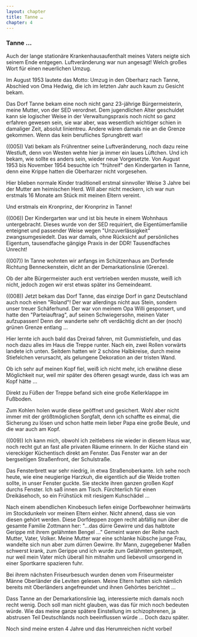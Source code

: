 ```yaml
---  
layout: chapter
title: Tanne …
chapter: 4
---  
```


### Tanne …

Auch der lange stationäre Krankenhausaufenthalt meines Vaters neigte sich
seinem Ende entgegen. Luftveränderung war nun angesagt! Welch großes Wort für
einen neuerlichen Umzug.

Im August 1953 lautete das Motto: Umzug in den Oberharz nach Tanne, Abschied
von Oma Hedwig, die ich im letzten Jahr auch kaum zu Gesicht bekam.

Das Dorf Tanne bekam eine noch nicht ganz 23-jährige Bürgermeisterin, meine
Mutter, von der SED verordnet. Dem jugendlichen Alter geschuldet kann sie
logischer Weise in der Verwaltungspraxis noch nicht so ganz erfahren gewesen
sein, sie war aber, was wesentlich wichtiger schien in damaliger Zeit, absolut
linientreu. Andere wären damals nie an die Grenze gekommen. Wenn das kein
berufliches Sprungbrett war!

((005)) Vati bekam als Frührentner seine Luftveränderung, noch dazu reine
Westluft, denn von Westen wehte hier ja immer ein laues Lüftchen. Und ich
bekam, wie sollte es anders sein, wieder neue Vorgesetzte. Von August 1953 bis
November 1954 besuchte ich "frühreif" den Kindergarten in Tanne, denn eine
Krippe hatten die Oberharzer nicht vorgesehen.

Hier blieben normale Kinder traditionell erstmal sinnvoller Weise 3 Jahre bei
der Mutter am heimischen Herd. Will aber nicht meckern, ich war nun erstmals
16 Monate am Stück mit meinen Eltern vereint.

Und erstmals ein Kronprinz, der Kronprinz in Tanne!

((006)) Der Kindergarten war und ist bis heute in einem Wohnhaus
untergebracht. Dieses wurde von der SED requiriert, die Eigentümerfamilie
enteignet und passender Weise wegen "Unzuverlässigkeit" zwangsumgesiedelt. Das
war damals, ohne Rücksicht auf persönliches Eigentum, tausendfache gängige
Praxis in der DDR! Tausendfaches Unrecht!

((007)) In Tanne wohnten wir anfangs im Schützenhaus am Dorfende Richtung
Benneckenstein, dicht an der Demarkationslinie (Grenze).

Ob der alte Bürgermeister auch erst vertrieben werden musste, weiß ich nicht,
jedoch zogen wir erst etwas später ins Gemeindeamt.

((008)) Jetzt bekam das Dorf Tanne, das einzige Dorf in ganz Deutschland auch
noch einen "Roland"! Der war allerdings nicht aus Stein, sondern unser treuer
Schäferhund. Der war von meinem Opa Willi gesponsert, und hatte den
"Parteiauftrag", auf seinen Schwiegersohn, meinen Vater aufzupassen! Denn der
wanderte sehr oft verdächtig dicht an der (noch) grünen Grenze entlang …

Hier lernte ich auch bald das Dreirad fahren, mit Gummistiefeln, und das noch
dazu alles im Haus die Treppe runter. Nach ein, zwei Rollen vorwärts landete
ich unten. Seitdem hatten wir 2 schöne Halbkreise, durch meine Stiefelchen
verursacht, als gelungene Dekoration an der tristen Wand.

Ob ich sehr auf meinen Kopf fiel, weiß ich nicht mehr, ich erwähne diese
Möglichkeit nur, weil mir später des öfteren gesagt wurde, dass ich was am
Kopf hätte …

Direkt zu Füßen der Treppe befand sich eine große Kellerklappe im Fußboden.

Zum Kohlen holen wurde diese geöffnet und gesichert. Wohl aber nicht immer mit
der größtmöglichen Sorgfalt, denn ich schaffte es einmal, die Sicherung zu
lösen und schon hatte mein lieber Papa eine große Beule, und die war auch am
Kopf.

((009)) Ich kann mich, obwohl ich zeitlebens nie wieder in diesem Haus war,
noch recht gut an fast alle privaten Räume erinnern. In der Küche stand ein
viereckiger Küchentisch direkt am Fenster. Das Fenster war an der bergseitigen
Straßenfront, der Schulstraße.

Das Fensterbrett war sehr niedrig, in etwa Straßenoberkante. Ich sehe noch
heute, wie eine neugierige Harzkuh, die eigentlich auf die Weide trotten
sollte, in unser Fenster guckte. Sie steckte ihren ganzen großen Kopf durchs
Fenster. Ich saß innen am Tisch. Fürchterlich für einen Dreikäsehoch, so ein
Frühstück mit riesigem Kuhschädel …

Nach einem abendlichen Kinobesuch liefen einige Dorfbewohner heimwärts im
Stockdunkeln vor meinen Eltern einher. Nicht ahnend, dass sie von diesen
gehört werden. Diese Dorfdeppen zogen recht abfällig nun über die gesamte
Familie Zottmann her: "…das dürre Gewirre und das halbtote Gerippe mit ihrem
gelähmten Bengel …" Gemeint waren der Reihe nach Mutter, Vater, Volker. Meine
Mutter war eine schlanke hübsche junge Frau, wandelte sich nun aber zum dürren
Gewirre. Ihr Mann, zugegebener Maßen schwerst krank, zum Gerippe und ich wurde
zum Gelähmten gestempelt, nur weil mein Vater mich überall hin mitnahm und
liebevoll umsorgend in einer Sportkarre spazieren fuhr.

Bei ihrem nächsten Friseurbesuch wurden denen vom Friseurmeister Männe
Oberländer die Leviten gelesen. Meine Eltern hatten sich nämlich bereits mit
Oberländers angefreundet und ihnen Gehörtes berichtet …

Dass Tanne an der Demarkationslinie lag, interessierte mich damals noch recht
wenig. Doch soll man nicht glauben, was das für mich noch bedeuten würde. Wie
das meine ganze spätere Einstellung im schizophrenen, ja abstrusen Teil
Deutschlands noch beeinflussen würde … Doch dazu später.

Noch sind meine ersten 4 Jahre und das Herumreichen nicht vorbei!

